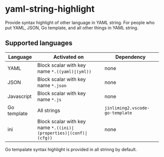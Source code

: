 # yaml-string-highlight

Provide syntax highlight of other language in YAML string. For people who put YAML, JSON, Go template, and all other things in YAML string.

## Supported languages

Language|Activated on|Dependency
---|---|---
YAML|Block scalar with key name `*.((yaml)\|(yml))`|none
JSON|Block scalar with key name `*.json`|none
Javascript|Block scalar with key name `*.js`|none
Go template|All strings|`jinliming2.vscode-go-template`
ini|Block scalar with key name `*.((ini)\|(properties)\|(conf)\|(cfg))`|none

Go tempalate syntax highlight is provided in all strinng by default.
